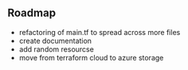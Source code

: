 
## Roadmap

- refactoring of main.tf to spread across more files
- create documentation
- add random resourcse
- move from terraform cloud to azure storage
